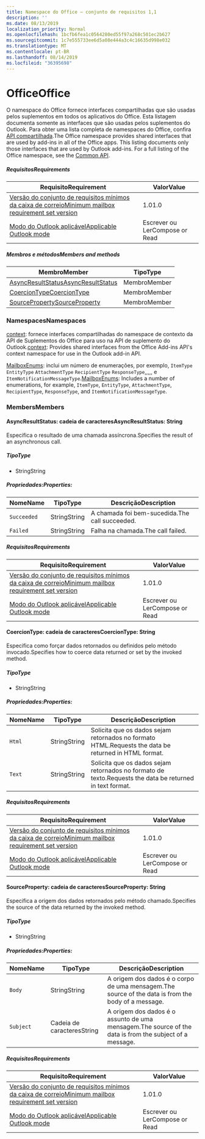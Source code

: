 ```yaml
---
title: Namespace do Office – conjunto de requisitos 1,1
description: ''
ms.date: 08/13/2019
localization_priority: Normal
ms.openlocfilehash: 1bcfb6fea1c0564280ed55f97a268c501ec2b627
ms.sourcegitcommit: 1c7e555733ee6d5a08e444a3c4c16635d998e032
ms.translationtype: MT
ms.contentlocale: pt-BR
ms.lasthandoff: 08/14/2019
ms.locfileid: "36395698"
---
```

# <a name="office"></a><span data-ttu-id="dd364-102">Office</span><span class="sxs-lookup"><span data-stu-id="dd364-102">Office</span></span>

<span data-ttu-id="dd364-p101">O namespace do Office fornece interfaces compartilhadas que são usadas pelos suplementos em todos os aplicativos do Office. Esta listagem documenta somente as interfaces que são usadas pelos suplementos do Outlook. Para obter uma lista completa de namespaces do Office, confira [API compartilhada](/javascript/api/office).</span><span class="sxs-lookup"><span data-stu-id="dd364-p101">The Office namespace provides shared interfaces that are used by add-ins in all of the Office apps. This listing documents only those interfaces that are used by Outlook add-ins. For a full listing of the Office namespace, see the [Common API](/javascript/api/office).</span></span>

##### <a name="requirements"></a><span data-ttu-id="dd364-105">Requisitos</span><span class="sxs-lookup"><span data-stu-id="dd364-105">Requirements</span></span>

|<span data-ttu-id="dd364-106">Requisito</span><span class="sxs-lookup"><span data-stu-id="dd364-106">Requirement</span></span>| <span data-ttu-id="dd364-107">Valor</span><span class="sxs-lookup"><span data-stu-id="dd364-107">Value</span></span>|
|---|---|
|[<span data-ttu-id="dd364-108">Versão do conjunto de requisitos mínimos da caixa de correio</span><span class="sxs-lookup"><span data-stu-id="dd364-108">Minimum mailbox requirement set version</span></span>](/office/dev/add-ins/reference/requirement-sets/outlook-api-requirement-sets)| <span data-ttu-id="dd364-109">1.0</span><span class="sxs-lookup"><span data-stu-id="dd364-109">1.0</span></span>|
|[<span data-ttu-id="dd364-110">Modo do Outlook aplicável</span><span class="sxs-lookup"><span data-stu-id="dd364-110">Applicable Outlook mode</span></span>](/outlook/add-ins/#extension-points)| <span data-ttu-id="dd364-111">Escrever ou Ler</span><span class="sxs-lookup"><span data-stu-id="dd364-111">Compose or Read</span></span>|

##### <a name="members-and-methods"></a><span data-ttu-id="dd364-112">Membros e métodos</span><span class="sxs-lookup"><span data-stu-id="dd364-112">Members and methods</span></span>

| <span data-ttu-id="dd364-113">Membro</span><span class="sxs-lookup"><span data-stu-id="dd364-113">Member</span></span> | <span data-ttu-id="dd364-114">Tipo</span><span class="sxs-lookup"><span data-stu-id="dd364-114">Type</span></span> |
|--------|------|
| [<span data-ttu-id="dd364-115">AsyncResultStatus</span><span class="sxs-lookup"><span data-stu-id="dd364-115">AsyncResultStatus</span></span>](#asyncresultstatus-string) | <span data-ttu-id="dd364-116">Membro</span><span class="sxs-lookup"><span data-stu-id="dd364-116">Member</span></span> |
| [<span data-ttu-id="dd364-117">CoercionType</span><span class="sxs-lookup"><span data-stu-id="dd364-117">CoercionType</span></span>](#coerciontype-string) | <span data-ttu-id="dd364-118">Membro</span><span class="sxs-lookup"><span data-stu-id="dd364-118">Member</span></span> |
| [<span data-ttu-id="dd364-119">SourceProperty</span><span class="sxs-lookup"><span data-stu-id="dd364-119">SourceProperty</span></span>](#sourceproperty-string) | <span data-ttu-id="dd364-120">Membro</span><span class="sxs-lookup"><span data-stu-id="dd364-120">Member</span></span> |

### <a name="namespaces"></a><span data-ttu-id="dd364-121">Namespaces</span><span class="sxs-lookup"><span data-stu-id="dd364-121">Namespaces</span></span>

<span data-ttu-id="dd364-122">[context](office.context.md): fornece interfaces compartilhadas do namespace de contexto da API de Suplementos do Office para uso na API de suplemento do Outlook.</span><span class="sxs-lookup"><span data-stu-id="dd364-122">[context](office.context.md): Provides shared interfaces from the Office Add-ins API's context namespace for use in the Outlook add-in API.</span></span>

<span data-ttu-id="dd364-123">[MailboxEnums](/javascript/api/outlook/office.mailboxenums.attachmenttype?view=outlook-js-1.1): inclui um número de enumerações, por exemplo, `ItemType` `EntityType` `AttachmentType` `RecipientType` `ResponseType`,,,,, e `ItemNotificationMessageType`.</span><span class="sxs-lookup"><span data-stu-id="dd364-123">[MailboxEnums](/javascript/api/outlook/office.mailboxenums.attachmenttype?view=outlook-js-1.1): Includes a number of enumerations, for example, `ItemType`, `EntityType`, `AttachmentType`, `RecipientType`, `ResponseType`, and `ItemNotificationMessageType`.</span></span>

### <a name="members"></a><span data-ttu-id="dd364-124">Members</span><span class="sxs-lookup"><span data-stu-id="dd364-124">Members</span></span>

#### <a name="asyncresultstatus-string"></a><span data-ttu-id="dd364-125">AsyncResultStatus: cadeia de caracteres</span><span class="sxs-lookup"><span data-stu-id="dd364-125">AsyncResultStatus: String</span></span>

<span data-ttu-id="dd364-126">Especifica o resultado de uma chamada assíncrona.</span><span class="sxs-lookup"><span data-stu-id="dd364-126">Specifies the result of an asynchronous call.</span></span>

##### <a name="type"></a><span data-ttu-id="dd364-127">Tipo</span><span class="sxs-lookup"><span data-stu-id="dd364-127">Type</span></span>

*   <span data-ttu-id="dd364-128">String</span><span class="sxs-lookup"><span data-stu-id="dd364-128">String</span></span>

##### <a name="properties"></a><span data-ttu-id="dd364-129">Propriedades:</span><span class="sxs-lookup"><span data-stu-id="dd364-129">Properties:</span></span>

|<span data-ttu-id="dd364-130">Nome</span><span class="sxs-lookup"><span data-stu-id="dd364-130">Name</span></span>| <span data-ttu-id="dd364-131">Tipo</span><span class="sxs-lookup"><span data-stu-id="dd364-131">Type</span></span>| <span data-ttu-id="dd364-132">Descrição</span><span class="sxs-lookup"><span data-stu-id="dd364-132">Description</span></span>|
|---|---|---|
|`Succeeded`| <span data-ttu-id="dd364-133">String</span><span class="sxs-lookup"><span data-stu-id="dd364-133">String</span></span>|<span data-ttu-id="dd364-134">A chamada foi bem-sucedida.</span><span class="sxs-lookup"><span data-stu-id="dd364-134">The call succeeded.</span></span>|
|`Failed`| <span data-ttu-id="dd364-135">String</span><span class="sxs-lookup"><span data-stu-id="dd364-135">String</span></span>|<span data-ttu-id="dd364-136">Falha na chamada.</span><span class="sxs-lookup"><span data-stu-id="dd364-136">The call failed.</span></span>|

##### <a name="requirements"></a><span data-ttu-id="dd364-137">Requisitos</span><span class="sxs-lookup"><span data-stu-id="dd364-137">Requirements</span></span>

|<span data-ttu-id="dd364-138">Requisito</span><span class="sxs-lookup"><span data-stu-id="dd364-138">Requirement</span></span>| <span data-ttu-id="dd364-139">Valor</span><span class="sxs-lookup"><span data-stu-id="dd364-139">Value</span></span>|
|---|---|
|[<span data-ttu-id="dd364-140">Versão do conjunto de requisitos mínimos da caixa de correio</span><span class="sxs-lookup"><span data-stu-id="dd364-140">Minimum mailbox requirement set version</span></span>](/office/dev/add-ins/reference/requirement-sets/outlook-api-requirement-sets)| <span data-ttu-id="dd364-141">1.0</span><span class="sxs-lookup"><span data-stu-id="dd364-141">1.0</span></span>|
|[<span data-ttu-id="dd364-142">Modo do Outlook aplicável</span><span class="sxs-lookup"><span data-stu-id="dd364-142">Applicable Outlook mode</span></span>](/outlook/add-ins/#extension-points)| <span data-ttu-id="dd364-143">Escrever ou Ler</span><span class="sxs-lookup"><span data-stu-id="dd364-143">Compose or Read</span></span>|

#### <a name="coerciontype-string"></a><span data-ttu-id="dd364-144">CoercionType: cadeia de caracteres</span><span class="sxs-lookup"><span data-stu-id="dd364-144">CoercionType: String</span></span>

<span data-ttu-id="dd364-145">Especifica como forçar dados retornados ou definidos pelo método invocado.</span><span class="sxs-lookup"><span data-stu-id="dd364-145">Specifies how to coerce data returned or set by the invoked method.</span></span>

##### <a name="type"></a><span data-ttu-id="dd364-146">Tipo</span><span class="sxs-lookup"><span data-stu-id="dd364-146">Type</span></span>

*   <span data-ttu-id="dd364-147">String</span><span class="sxs-lookup"><span data-stu-id="dd364-147">String</span></span>

##### <a name="properties"></a><span data-ttu-id="dd364-148">Propriedades:</span><span class="sxs-lookup"><span data-stu-id="dd364-148">Properties:</span></span>

|<span data-ttu-id="dd364-149">Nome</span><span class="sxs-lookup"><span data-stu-id="dd364-149">Name</span></span>| <span data-ttu-id="dd364-150">Tipo</span><span class="sxs-lookup"><span data-stu-id="dd364-150">Type</span></span>| <span data-ttu-id="dd364-151">Descrição</span><span class="sxs-lookup"><span data-stu-id="dd364-151">Description</span></span>|
|---|---|---|
|`Html`| <span data-ttu-id="dd364-152">String</span><span class="sxs-lookup"><span data-stu-id="dd364-152">String</span></span>|<span data-ttu-id="dd364-153">Solicita que os dados sejam retornados no formato HTML.</span><span class="sxs-lookup"><span data-stu-id="dd364-153">Requests the data be returned in HTML format.</span></span>|
|`Text`| <span data-ttu-id="dd364-154">String</span><span class="sxs-lookup"><span data-stu-id="dd364-154">String</span></span>|<span data-ttu-id="dd364-155">Solicita que os dados sejam retornados no formato de texto.</span><span class="sxs-lookup"><span data-stu-id="dd364-155">Requests the data be returned in text format.</span></span>|

##### <a name="requirements"></a><span data-ttu-id="dd364-156">Requisitos</span><span class="sxs-lookup"><span data-stu-id="dd364-156">Requirements</span></span>

|<span data-ttu-id="dd364-157">Requisito</span><span class="sxs-lookup"><span data-stu-id="dd364-157">Requirement</span></span>| <span data-ttu-id="dd364-158">Valor</span><span class="sxs-lookup"><span data-stu-id="dd364-158">Value</span></span>|
|---|---|
|[<span data-ttu-id="dd364-159">Versão do conjunto de requisitos mínimos da caixa de correio</span><span class="sxs-lookup"><span data-stu-id="dd364-159">Minimum mailbox requirement set version</span></span>](/office/dev/add-ins/reference/requirement-sets/outlook-api-requirement-sets)| <span data-ttu-id="dd364-160">1.0</span><span class="sxs-lookup"><span data-stu-id="dd364-160">1.0</span></span>|
|[<span data-ttu-id="dd364-161">Modo do Outlook aplicável</span><span class="sxs-lookup"><span data-stu-id="dd364-161">Applicable Outlook mode</span></span>](/outlook/add-ins/#extension-points)| <span data-ttu-id="dd364-162">Escrever ou Ler</span><span class="sxs-lookup"><span data-stu-id="dd364-162">Compose or Read</span></span>|

#### <a name="sourceproperty-string"></a><span data-ttu-id="dd364-163">SourceProperty: cadeia de caracteres</span><span class="sxs-lookup"><span data-stu-id="dd364-163">SourceProperty: String</span></span>

<span data-ttu-id="dd364-164">Especifica a origem dos dados retornados pelo método chamado.</span><span class="sxs-lookup"><span data-stu-id="dd364-164">Specifies the source of the data returned by the invoked method.</span></span>

##### <a name="type"></a><span data-ttu-id="dd364-165">Tipo</span><span class="sxs-lookup"><span data-stu-id="dd364-165">Type</span></span>

*   <span data-ttu-id="dd364-166">String</span><span class="sxs-lookup"><span data-stu-id="dd364-166">String</span></span>

##### <a name="properties"></a><span data-ttu-id="dd364-167">Propriedades:</span><span class="sxs-lookup"><span data-stu-id="dd364-167">Properties:</span></span>

|<span data-ttu-id="dd364-168">Nome</span><span class="sxs-lookup"><span data-stu-id="dd364-168">Name</span></span>| <span data-ttu-id="dd364-169">Tipo</span><span class="sxs-lookup"><span data-stu-id="dd364-169">Type</span></span>| <span data-ttu-id="dd364-170">Descrição</span><span class="sxs-lookup"><span data-stu-id="dd364-170">Description</span></span>|
|---|---|---|
|`Body`| <span data-ttu-id="dd364-171">String</span><span class="sxs-lookup"><span data-stu-id="dd364-171">String</span></span>|<span data-ttu-id="dd364-172">A origem dos dados é o corpo de uma mensagem.</span><span class="sxs-lookup"><span data-stu-id="dd364-172">The source of the data is from the body of a message.</span></span>|
|`Subject`| <span data-ttu-id="dd364-173">Cadeia de caracteres</span><span class="sxs-lookup"><span data-stu-id="dd364-173">String</span></span>|<span data-ttu-id="dd364-174">A origem dos dados é o assunto de uma mensagem.</span><span class="sxs-lookup"><span data-stu-id="dd364-174">The source of the data is from the subject of a message.</span></span>|

##### <a name="requirements"></a><span data-ttu-id="dd364-175">Requisitos</span><span class="sxs-lookup"><span data-stu-id="dd364-175">Requirements</span></span>

|<span data-ttu-id="dd364-176">Requisito</span><span class="sxs-lookup"><span data-stu-id="dd364-176">Requirement</span></span>| <span data-ttu-id="dd364-177">Valor</span><span class="sxs-lookup"><span data-stu-id="dd364-177">Value</span></span>|
|---|---|
|[<span data-ttu-id="dd364-178">Versão do conjunto de requisitos mínimos da caixa de correio</span><span class="sxs-lookup"><span data-stu-id="dd364-178">Minimum mailbox requirement set version</span></span>](/office/dev/add-ins/reference/requirement-sets/outlook-api-requirement-sets)| <span data-ttu-id="dd364-179">1.0</span><span class="sxs-lookup"><span data-stu-id="dd364-179">1.0</span></span>|
|[<span data-ttu-id="dd364-180">Modo do Outlook aplicável</span><span class="sxs-lookup"><span data-stu-id="dd364-180">Applicable Outlook mode</span></span>](/outlook/add-ins/#extension-points)| <span data-ttu-id="dd364-181">Escrever ou Ler</span><span class="sxs-lookup"><span data-stu-id="dd364-181">Compose or Read</span></span>|
